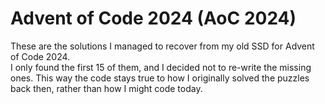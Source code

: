# Advent of Code 2024 (AoC 2024)

These are the solutions I managed to recover from my old SSD for Advent of Code 2024.  
I only found the first 15 of them, and I decided not to re-write the missing ones. This way the code stays true to how I originally solved the puzzles back then, rather than how I might code today.
